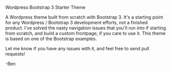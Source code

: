 Wordpress Bootstrap 3 Starter Theme

A Wordpress theme built from scratch with Bootstrap 3. It's a starting point for any Wordpress / Bootstrap 3 development efforts, not a finished product. I've solved the nasty navigation issues that you'll run into if starting from scratch, and build a custom frontpage, if you care to use it. This theme is based on one of the Bootstrap examples.

Let me know if you have any issues with it, and feel free to send pull requests!

-Ben
